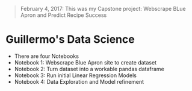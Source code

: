 > February 4, 2017: This was my Capstone project: Webscrape BLue Apron and Predict Recipe Success
# Guillermo's Data Science



- There are four Notebooks
- Notebook 1: Webscrape Blue Apron site to create dataset
- Notebook 2: Turn dataset into a workable pandas dataframe
- Notebook 3: Run initial Linear Regression Models
- Notebook 4: Data Exploration and Model refinement

